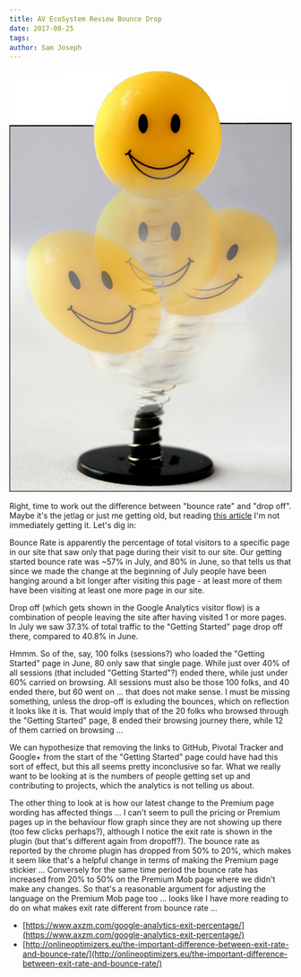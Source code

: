 ```yaml
---
title: AV EcoSystem Review Bounce Drop
date: 2017-08-25
tags: 
author: Sam Joseph
---
```


![bounce rate](/images/bounce_rate.jpg)

Right, time to work out the difference between "bounce rate" and "drop off".  Maybe it's the jetlag or just me getting old, but reading [this article](http://www.rankraiser.com/rankraiser/difference-between-google-bounce-rate-and-drop-offs/) I'm not immediately getting it.  Let's dig in:

Bounce Rate is apparently the percentage of total visitors to a specific page in our site that saw only that page during their visit to our site.  Our getting started bounce rate was ~57% in July, and 80% in June, so that tells us that since we made the change at the beginning of July people have been hanging around a bit longer after visiting this page - at least more of them have been visiting at least one more page in our site.

Drop off (which gets shown in the Google Analytics visitor flow) is a combination of people leaving the site after having visited 1 or more pages.  In July we saw 37.3% of total traffic to the "Getting Started" page drop off there, compared to 40.8% in June.  

Hmmm. So of the, say, 100 folks (sessions?) who loaded the "Getting Started" page in June, 80 only saw that single page.  While just over 40% of all sessions (that included "Getting Started"?) ended there, while just under 60% carried on browsing.  All sessions must also be those 100 folks, and 40 ended there, but 60 went on ... that does not make sense.  I must be missing something, unless the drop-off is exluding the bounces, which on reflection it looks like it is.  That would imply that of the 20 folks who browsed through the "Getting Started" page, 8 ended their browsing journey there, while 12 of them carried on browsing ...

We can hypothesize that removing the links to GitHub, Pivotal Tracker and Google+ from the start of the "Getting Started" page could have had this sort of effect, but this all seems pretty inconclusive so far.  What we really want to be looking at is the numbers of people getting set up and contributing to projects, which the analytics is not telling us about.

The other thing to look at is how our latest change to the Premium page wording has affected things ... I can't seem to pull the pricing or Premium pages up in the behaviour flow graph since they are not showing up there (too few clicks perhaps?), although I notice the exit rate is shown in the plugin (but that's different again from dropoff?).  The bounce rate as reported by the chrome plugin has dropped from 50% to 20%, which makes it seem like that's a helpful change in terms of making the Premium page stickier ... Conversely for the same time period the bounce rate has increased from 20% to 50% on the Premium Mob page where we didn't make any changes.  So that's a reasonable argument for adjusting the language on the Premium Mob page too ... looks like I have more reading to do on what makes exit rate different from bounce rate ...

* [https://www.axzm.com/google-analytics-exit-percentage/](https://www.axzm.com/google-analytics-exit-percentage/)
* [http://onlineoptimizers.eu/the-important-difference-between-exit-rate-and-bounce-rate/](http://onlineoptimizers.eu/the-important-difference-between-exit-rate-and-bounce-rate/)
